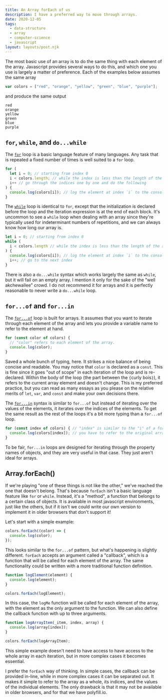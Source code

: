 ```yaml
---
title: An Array forEach of us
description: I have a preferred way to move through arrays.
date: 2020-12-05
tags:
  - data-structure
  - array
  - computer-science
  - javascript
layout: layouts/post.njk
---
```


The most basic use of an array is to do the same thing with each element of the array. Javascript provides several ways to do this, and which one you use is largely a matter of preference. Each of the examples below assumes the same array

```javascript
var colors = ["red", "orange", "yellow", "green", "blue", "purple"];
```

and produce the same output

```text
red
orange
yellow
green
blue
purple
```

## `for`, `while`, and `do...while`

The [`for`](https://developer.mozilla.org/en-US/docs/Web/JavaScript/Reference/Statements/for) loop is a basic language feature of many languages. Any task that is repeated a fixed number of times is well suited to a `for` loop.

```javascript
for (
  let i = 0; // starting from index 0
  i < colors.length; // while the index is less than the length of the array
  i++ // go through the indices one by one and do the following
) {
  console.log(colors[i]); // log the element at index `i` to the console
}
```

The [`while`](https://developer.mozilla.org/en-US/docs/Web/JavaScript/Reference/Statements/while) loop is identical to `for`, except that the initialization is declared before the loop and the iteration expression is at the end of each block. It's uncommon to see a `while` loop when dealing with an array since they're typically used for indeterminant numbers of repetitions, and we can always know how long our array is.

```javascript
let i = 0; // starting from index 0
while (
  i < colors.length // while the index is less than the length of the array
) {
  console.log(colors[i]); // log the element at index `i` to the console
  i++; // go to the next index
}
```

There is also a `do...while` syntax which works largely the same as `while`, but it will fail on an empty array. I mention it only for the sake of the "well akchewallee" crowd. I do not recommend it for arrays and it is perfectly reasonable to never write a `do...while` loop.

## `for...of` and `for...in`

The [`for...of`](https://developer.mozilla.org/en-US/docs/Web/JavaScript/Reference/Statements/for...of) loop is built for arrays. It assumes that you want to iterate through each element of the array and lets you provide a variable name to refer to the element at hand.

```javascript
for (const color of colors) {
  // "color" refers to each element of the array.
  console.log(color);
}
```

Saved a whole bunch of typing, here. It strikes a nice balance of being concise and readable. You may notice that `color` is declared as a `const`. This is fine since it goes "out of scope" in each iteration of the loop and is re-declared. Within the body of the loop (the part between the `{`curly bois`}`), it refers to the current array element and doesn't change. This is my preferred practice, but you can read as many essays as you please on the relative merits of `let`, `var`, and `const` and make your own decisions there.

The [`for...in`](https://developer.mozilla.org/en-US/docs/Web/JavaScript/Reference/Statements/for...in) syntax is similar to `for...of` but instead of iterating over the values of the elements, it iterates over the indices of the elements. To get the same result as the rest of the loops it's a bit more typing than a `for...of` loop.

```javascript
for (const index of colors) { // "index" is similar to the "i" of a for loop
  console.log(colors[index]); // you have to refer to the original array
}
```

To be fair, `for...in` loops are designed for iterating through the property names of objects, and they are very useful in that case. They just aren't ideal for arrays.

## Array.forEach()

If we're playing "one of these things is not like the other," we've reached the one that doesn't belong. That's because `forEach` isn't a basic language feature like `for` or `while`. Instead, it's a "method", a function that belongs to a certain class of objects. It is available in most javascript environments, just like the others, but if it isn't we could write our own version to implement it in older browsers that don't support it!

Let's start with a simple example:

```javascript
colors.forEach((color) => {
  console.log(color);
});
```

This looks similar to the `for...of` pattern, but what's happening is slightly different. `forEach` accepts an argument called a "callback", which is a function that will be called for each element of the array. The same functionality could be written with a more traditional function definition.

```javascript
function logElement(element) {
  console.log(element);
}

colors.forEach(logElement);
```

In this case, the `logMe` function will be called for each element of the array, with the element as the only argument to the function. We can also define the callback function with up to three arguments.

```javascript
function logArrayItem(_item, index, array) {
  console.log(array[index]);
}

colors.forEach(logArrayItem);
```

This simple example doesn't need to have access to have access to the whole array in each iteration, but in more complex cases it becomes essential.

I prefer the `forEach` way of thinking. In simple cases, the callback can be provided in-line, while in more complex cases it can be separated out. It makes it simple to refer to the array as a whole, its indices, and the values of the individual elements. The only drawback is that it may not be available in older browsers, and for that we have polyfill.io.
